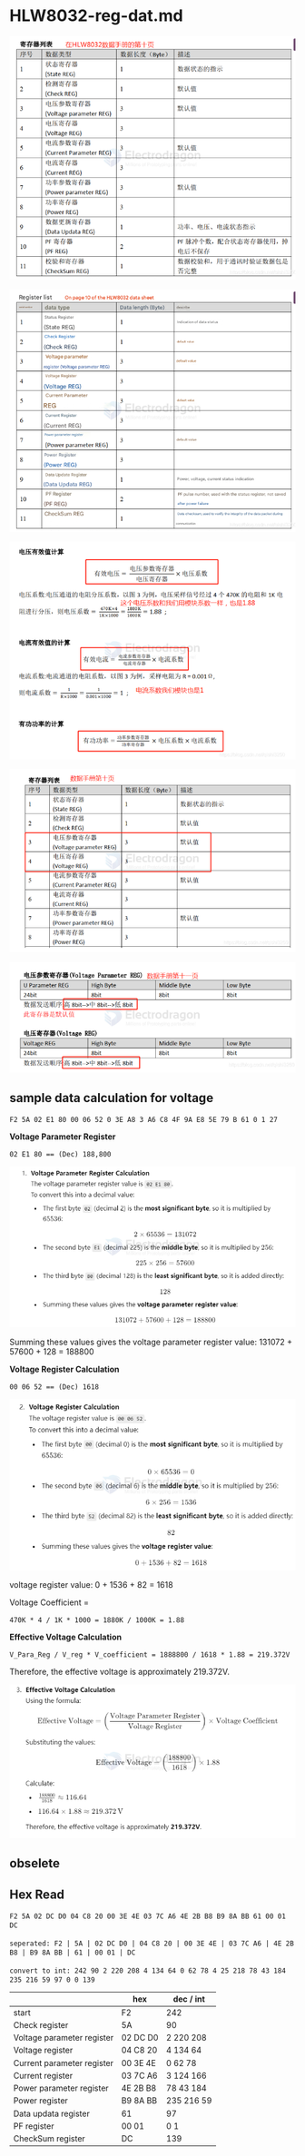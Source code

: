 
# HLW8032-reg-dat.md

![](2024-12-08-16-37-50.png)

![](2025-05-21-16-43-03.png)

![](2024-12-08-16-38-09.png)

![](2024-12-08-16-38-22.png)

![](2024-12-08-16-38-54.png)

## sample data calculation for voltage 

    F2 5A 02 E1 80 00 06 52 0 3E A8 3 A6 C8 4F 9A E8 5E 79 B 61 0 1 27

**Voltage Parameter Register**

    02 E1 80 == (Dec) 188,800

![](2024-12-08-16-39-38.png)

Summing these values gives the voltage parameter register value: 131072 + 57600 + 128 = 188800

**Voltage Register Calculation**

    00 06 52 == (Dec) 1618

![](2024-12-08-16-40-36.png)

voltage register value: 0 + 1536 + 82 = 1618

Voltage Coefficient = 

    470K * 4 / 1K * 1000 = 1880K / 1000K = 1.88


**Effective Voltage Calculation**

    V_Para_Reg / V_reg * V_coefficient = 1888800 / 1618 * 1.88 = 219.372V 

Therefore, the effective voltage is approximately 219.372V.

![](2024-12-08-16-41-04.png)




## obselete 

## Hex Read

    F2 5A 02 DC D0 04 C8 20 00 3E 4E 03 7C A6 4E 2B B8 B9 8A BB 61 00 01 DC

    seperated: F2 | 5A | 02 DC D0 | 04 C8 20 | 00 3E 4E | 03 7C A6 | 4E 2B B8 | B9 8A BB | 61 | 00 01 | DC

    convert to int: 242 90 2 220 208 4 134 64 0 62 78 4 25 218 78 43 184 235 216 59 97 0 0 139

|                            | hex      | dec / int  |
| -------------------------- | -------- | ---------- |
| start                      | F2       | 242        |
| Check register             | 5A       | 90         |
| Voltage parameter register | 02 DC D0 | 2 220 208  |
| Voltage register           | 04 C8 20 | 4 134 64   |
| Current parameter register | 00 3E 4E | 0 62 78    |
| Current register           | 03 7C A6 | 3 124 166  |
| Power parameter register   | 4E 2B B8 | 78 43 184  |
| Power register             | B9 8A BB | 235 216 59 |
| Data updata register       | 61       | 97         |
| PF register                | 00 01    | 0 1        |
| CheckSum register          | DC       | 139        |

